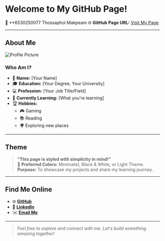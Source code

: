 # **Welcome to My GitHub Page!**  
📂 **6530250077 Thossaphol Makpeam 
🌐 **GitHub Page URL:** [Visit My Page]([https://yourgithubusername.github.io](https://github.com/Thossaphol2204))  

---

## **About Me**  
![Profile Picture](https://via.placeholder.com/200)  

### **Who Am I?**  
- 🌟 **Name:** [Your Name]  
- 🎓 **Education:** [Your Degree, Your University]  
- 💻 **Profession:** [Your Job Title/Field]  
- 🌱 **Currently Learning:** [What you're learning]  
- 🏆 **Hobbies:**  
  - 🎮 Gaming  
  - 📚 Reading  
  - 🌍 Exploring new places  

---

## **Theme**
> **"This page is styled with simplicity in mind!"**  
> 🎨 **Preferred Colors:** Minimalist, Black & White, or Light Theme.  
> **Purpose:** To showcase my projects and share my learning journey.  

---

## **Find Me Online**  
- 🌐 **[GitHub](https://github.com/yourusername)**  
- 🔗 **[LinkedIn](https://linkedin.com/in/yourusername)**  
- ✉️ **[Email Me](mailto:yourname@example.com)**  

---

> *Feel free to explore and connect with me. Let's build something amazing together!*  
